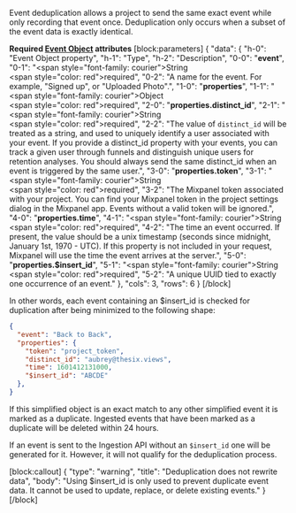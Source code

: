Event deduplication allows a project to send the same exact event while only recording that event once.
Deduplication only occurs when a subset of the event data is exactly identical.

**Required [Event Object](doc:data-model#anatomy-of-an-event) attributes**
[block:parameters]
{
  "data": {
    "h-0": "Event Object property",
    "h-1": "Type",
    "h-2": "Description",
    "0-0": "**event**",
    "0-1": "<span style=\"font-family: courier\">String</span></br><span style=\"color: red\">required</span>",
    "0-2": "A name for the event. For example, \"Signed up\", or \"Uploaded Photo\".",
    "1-0": "**properties**",
    "1-1": "<span style=\"font-family: courier\">Object</span></br><span style=\"color: red\">required</span>",
    "2-0": "**properties.distinct_id**",
    "2-1": "<span style=\"font-family: courier\">String</span></br><span style=\"color: red\">required</span>",
    "2-2": "The value of `distinct_id` will be treated as a string, and used to uniquely identify a user associated with your event. If you provide a distinct_id property with your events, you can track a given user through funnels and distinguish unique users for retention analyses. You should always send the same distinct_id when an event is triggered by the same user.",
    "3-0": "**properties.token**",
    "3-1": "<span style=\"font-family: courier\">String</span></br><span style=\"color: red\">required</span>",
    "3-2": "The Mixpanel token associated with your project. You can find your Mixpanel token in the project settings dialog in the Mixpanel app. Events without a valid token will be ignored.",
    "4-0": "**properties.time**",
    "4-1": "<span style=\"font-family: courier\">String</span></br><span style=\"color: red\">required</span>",
    "4-2": "The time an event occurred. If present, the value should be a unix timestamp (seconds since midnight, January 1st, 1970 - UTC). If this property is not included in your request, Mixpanel will use the time the event arrives at the server.",
    "5-0": "**properties.$insert_id**",
    "5-1": "<span style=\"font-family: courier\">String</span></br><span style=\"color: red\">required</span>",
    "5-2": "A unique UUID tied to exactly one occurrence of an event."
  },
  "cols": 3,
  "rows": 6
}
[/block]

In other words, each event containing an $insert_id is checked for duplication after being minimized to the following shape:

```json
{
  "event": "Back to Back",
  "properties": {
    "token": "project_token",
    "distinct_id": "aubrey@thesix.views",
    "time": 1601412131000,
    "$insert_id": "ABCDE"
  },
}
```

If this simplified object is an exact match to any other simplified event it is marked as a duplicate. Ingested events that have been marked as a duplicate will be deleted within 24 hours.

If an event is sent to the Ingestion API without an `$insert_id` one will be generated for it. However, it will not qualify for the deduplication process.

[block:callout]
{
  "type": "warning",
  "title": "Deduplication does not rewrite data",
  "body": "Using $insert_id is only used to prevent duplicate event data. It cannot be used to update, replace, or delete existing events."
}
[/block]
